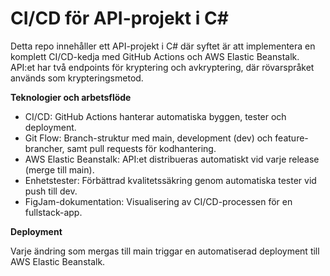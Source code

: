 # **CI/CD för API-projekt i C#**


Detta repo innehåller ett API-projekt i C# där syftet är att implementera en komplett CI/CD-kedja med GitHub Actions och AWS Elastic Beanstalk. 
API:et har två endpoints för kryptering och avkryptering, där rövarspråket används som krypteringsmetod.

**Teknologier och arbetsflöde**
- CI/CD: GitHub Actions hanterar automatiska byggen, tester och deployment.
- Git Flow: Branch-struktur med main, development (dev) och feature-brancher, samt pull requests för kodhantering.
- AWS Elastic Beanstalk: API:et distribueras automatiskt vid varje release (merge till main).
- Enhetstester: Förbättrad kvalitetssäkring genom automatiska tester vid push till dev.
- FigJam-dokumentation: Visualisering av CI/CD-processen för en fullstack-app.

**Deployment**

Varje ändring som mergas till main triggar en automatiserad deployment till AWS Elastic Beanstalk.
